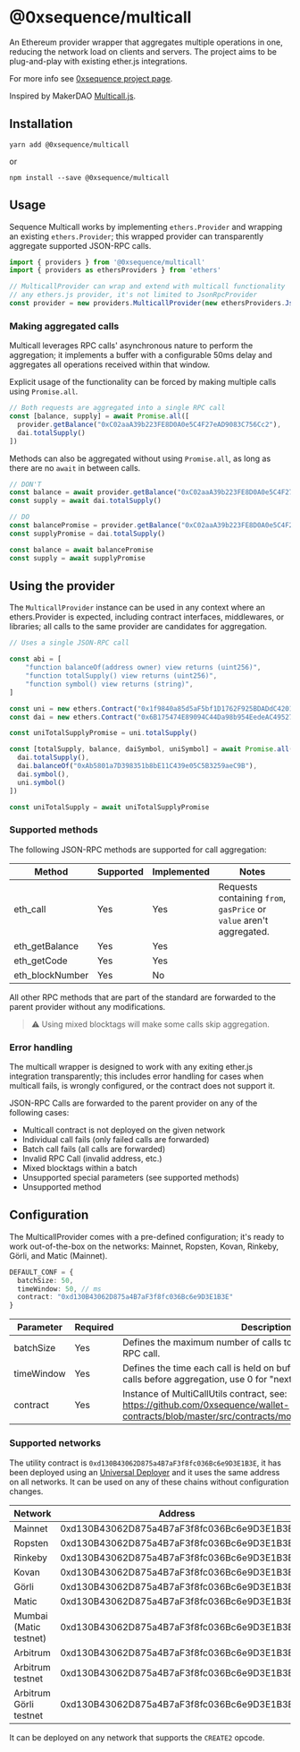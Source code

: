 @0xsequence/multicall
=====================

An Ethereum provider wrapper that aggregates multiple operations in one, reducing the network load on clients and servers. The project aims to be plug-and-play with existing ether.js integrations.

For more info see [0xsequence project page](https://github.com/0xsequence/sequence.js).

Inspired by MakerDAO [Multicall.js](https://github.com/makerdao/multicall.js).

## Installation

`yarn add @0xsequence/multicall`

or

`npm install --save @0xsequence/multicall`

## Usage

Sequence Multicall works by implementing `ethers.Provider` and wrapping an existing `ethers.Provider`; this wrapped provider can transparently aggregate supported JSON-RPC calls.

```ts
import { providers } from '@0xsequence/multicall'
import { providers as ethersProviders } from 'ethers'

// MulticallProvider can wrap and extend with multicall functionality
// any ethers.js provider, it's not limited to JsonRpcProvider
const provider = new providers.MulticallProvider(new ethersProviders.JsonRpcProvider("https://cloudflare-eth.com/"))
```

### Making aggregated calls

Multicall leverages RPC calls' asynchronous nature to perform the aggregation; it implements a buffer with a configurable 50ms delay and aggregates all operations received within that window.

Explicit usage of the functionality can be forced by making multiple calls using `Promise.all`.

```ts
// Both requests are aggregated into a single RPC call
const [balance, supply] = await Promise.all([
  provider.getBalance("0xC02aaA39b223FE8D0A0e5C4F27eAD9083C756Cc2"),
  dai.totalSupply()
])
```

Methods can also be aggregated without using `Promise.all`, as long as there are no `await` in between calls.

```ts
// DON'T
const balance = await provider.getBalance("0xC02aaA39b223FE8D0A0e5C4F27eAD9083C756Cc2")
const supply = await dai.totalSupply()

// DO
const balancePromise = provider.getBalance("0xC02aaA39b223FE8D0A0e5C4F27eAD9083C756Cc2")
const supplyPromise = dai.totalSupply()

const balance = await balancePromise
const supply = await supplyPromise
```

## Using the provider

The `MulticallProvider` instance can be used in any context where an ethers.Provider is expected, including contract interfaces, middlewares, or libraries; all calls to the same provider are candidates for aggregation.

```ts
// Uses a single JSON-RPC call

const abi = [
    "function balanceOf(address owner) view returns (uint256)",
    "function totalSupply() view returns (uint256)",
    "function symbol() view returns (string)",
]

const uni = new ethers.Contract("0x1f9840a85d5aF5bf1D1762F925BDADdC4201F984", abi, provider)
const dai = new ethers.Contract("0x6B175474E89094C44Da98b954EedeAC495271d0F", abi, provider)

const uniTotalSupplyPromise = uni.totalSupply()

const [totalSupply, balance, daiSymbol, uniSymbol] = await Promise.all([
  dai.totalSupply(),
  dai.balanceOf("0xAb5801a7D398351b8bE11C439e05C5B3259aeC9B"),
  dai.symbol(),
  uni.symbol()
])

const uniTotalSupply = await uniTotalSupplyPromise
```

### Supported methods

The following JSON-RPC methods are supported for call aggregation:

| Method          | Supported | Implemented | Notes                                                                |
|-----------------|-----------|-------------|----------------------------------------------------------------------|
| eth_call        | Yes       | Yes         | Requests containing `from`, `gasPrice` or `value` aren't aggregated. |
| eth_getBalance  | Yes       | Yes         |                                                                      |
| eth_getCode     | Yes       | Yes         |                                                                      |
| eth_blockNumber | Yes       | No          |                                                                      |

All other RPC methods that are part of the standard are forwarded to the parent provider without any modifications.

> ⚠️ Using mixed blocktags will make some calls skip aggregation.

### Error handling

The multicall wrapper is designed to work with any exiting ether.js integration transparently; this includes error handling for cases when multicall fails, is wrongly configured, or the contract does not support it.

JSON-RPC Calls are forwarded to the parent provider on any of the following cases:

- Multicall contract is not deployed on the given network
- Individual call fails (only failed calls are forwarded)
- Batch call fails (all calls are forwarded)
- Invalid RPC Call (invalid address, etc.)
- Mixed blocktags within a batch
- Unsupported special parameters (see supported methods)
- Unsupported method

## Configuration

The MulticallProvider comes with a pre-defined configuration; it's ready to work out-of-the-box on the networks: Mainnet, Ropsten, Kovan, Rinkeby, Görli, and Matic (Mainnet).

```ts
DEFAULT_CONF = {
  batchSize: 50,
  timeWindow: 50, // ms
  contract: "0xd130B43062D875a4B7aF3f8fc036Bc6e9D3E1B3E"
}
```
| Parameter  | Required | Description                                                                                                                                  |
|------------|----------|----------------------------------------------------------------------------------------------------------------------------------------------|
| batchSize  | Yes      | Defines the maximum number of calls to batch into a single JSON-RPC call.                                                                    |
| timeWindow | Yes      | Defines the time each call is held on buffer waiting for subsequent calls before aggregation, use 0 for "next js tick".                      |
| contract   | Yes      | Instance of MultiCallUtils contract, see: https://github.com/0xsequence/wallet-contracts/blob/master/src/contracts/modules/utils/MultiCallUtils.sol. |

### Supported networks

The utility contract is `0xd130B43062D875a4B7aF3f8fc036Bc6e9D3E1B3E`, it has been deployed using an [Universal Deployer](https://gist.github.com/Agusx1211/de05dabf918d448d315aa018e2572031) and it uses the same address on all networks. It can be used on any of these chains without configuration changes.

| Network                | Address                                    | Deployed |
|------------------------|--------------------------------------------|----------|
| Mainnet                | 0xd130B43062D875a4B7aF3f8fc036Bc6e9D3E1B3E | Yes      |
| Ropsten                | 0xd130B43062D875a4B7aF3f8fc036Bc6e9D3E1B3E | Yes      |
| Rinkeby                | 0xd130B43062D875a4B7aF3f8fc036Bc6e9D3E1B3E | Yes      |
| Kovan                  | 0xd130B43062D875a4B7aF3f8fc036Bc6e9D3E1B3E | Yes      |
| Görli                  | 0xd130B43062D875a4B7aF3f8fc036Bc6e9D3E1B3E | Yes      |
| Matic                  | 0xd130B43062D875a4B7aF3f8fc036Bc6e9D3E1B3E | Yes      |
| Mumbai (Matic testnet) | 0xd130B43062D875a4B7aF3f8fc036Bc6e9D3E1B3E | Yes      |
| Arbitrum               | 0xd130B43062D875a4B7aF3f8fc036Bc6e9D3E1B3E | Yes      |
| Arbitrum testnet       | 0xd130B43062D875a4B7aF3f8fc036Bc6e9D3E1B3E | Yes      |
| Arbitrum Görli testnet | 0xd130B43062D875a4B7aF3f8fc036Bc6e9D3E1B3E | Yes      |

It can be deployed on any network that supports the `CREATE2` opcode.

